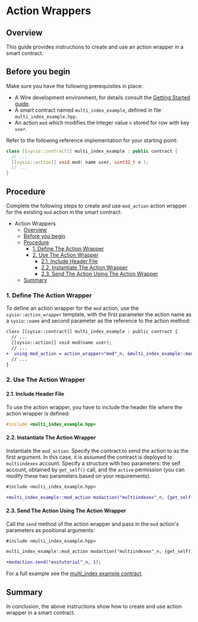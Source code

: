 # Action Wrappers

## Overview

This guide provides instructions to create and use an action wrapper in a smart contract.

## Before you begin

Make sure you have the following prerequisites in place:

* A Wire development environment, for details consult the [Getting Started guide](../../../getting-started/getting-started-intro.md).
* A smart contract named `multi_index_example`, defined in file `multi_index_example.hpp`.
* An action `mod` which modifies the integer value `n` stored for row with key `user`.

Refer to the following reference implementation for your starting point:

```cpp
class [[sysio::contract]] multi_index_example : public contract {
  // ...
  [[sysio::action]] void mod( name user, uint32_t n );
  // ...
}
```

## Procedure

Complete the following steps to create and use `mod_action` action wrapper for the existing `mod` action in the smart contract:

* Action Wrappers
  * [Overview](#overview)
  * [Before you begin](#before-you-begin)
  * [Procedure](#procedure)
    * [1. Define The Action Wrapper](#1-define-the-action-wrapper)
    * [2. Use The Action Wrapper](#2-use-the-action-wrapper)
      * [2.1. Include Header File](#21-include-header-file)
      * [2.2. Instantiate The Action Wrapper](#22-instantiate-the-action-wrapper)
      * [2.3. Send The Action Using The Action Wrapper](#23-send-the-action-using-the-action-wrapper)
  * [Summary](#summary)

### 1. Define The Action Wrapper

To define an action wrapper for the `mod` action, use the `sysio::action_wrapper` template, with  the first parameter the action name as a `sysio::name` and second parameter as the reference to the action method:

```diff
class [[sysio::contract]] multi_index_example : public contract {
  // ...
  [[sysio::action]] void mod(name user);
  // ...
+  using mod_action = action_wrapper<"mod"_n, &multi_index_example::mod>;
  // ...
}
```

### 2. Use The Action Wrapper

#### 2.1. Include Header File

To use the action wrapper, you have to include the header file where the action wrapper is defined:

```cpp
#include <multi_index_example.hpp>
```

#### 2.2. Instantiate The Action Wrapper

Instantiate the `mod_action`. Specify the contract to send the action to as the first argument. In this case, it is assumed the contract is deployed to `multiindexex` account. Specify a structure with two parameters: the self account, obtained by `get_self()` call, and the `active` permission (you can modify these two parameters based on your requirements).

```diff
#include <multi_index_example.hpp>

+multi_index_example::mod_action modaction("multiindexex"_n, {get_self(), "active"_n});
```

#### 2.3. Send The Action Using The Action Wrapper

Call the `send` method of the action wrapper and pass in the `mod` action's parameters as positional arguments:

```diff
#include <multi_index_example.hpp>

multi_index_example::mod_action modaction("multiindexex"_n, {get_self(), 1});

+modaction.send("eostutorial"_n, 1);
```

For a full example see the [multi_index example contract](https://github.com/Wire-Network/cdt/blob/main/examples/multi_index_example).

## Summary

In conclusion, the above instructions show how to create and use action wrapper in a smart contract.
